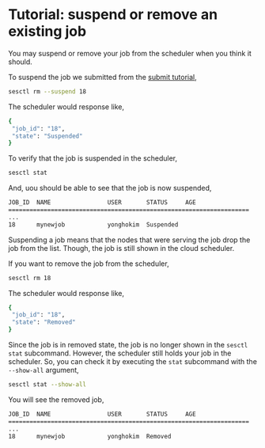 # Tutorial: suspend or remove an existing job
You may suspend or remove your job from the scheduler when you think it should.

To suspend the job we submitted from the [submit tutorial](./tutorial_submitjob.md),
```bash
sesctl rm --suspend 18
```

The scheduler would response like,
```bash
{
 "job_id": "18",
 "state": "Suspended"
}
```

To verify that the job is suspended in the scheduler,
```bash
sesctl stat
```

And, uou should be able to see that the job is now suspended,
```bash
JOB_ID  NAME                USER       STATUS     AGE     
====================================================================
...
18      mynewjob            yonghokim  Suspended        
```

Suspending a job means that the nodes that were serving the job drop the job from the list. Though, the job is still shown in the cloud scheduler.

If you want to remove the job from the scheduler,
```bash
sesctl rm 18
```

The scheduler would response like,
```bash
{
 "job_id": "18",
 "state": "Removed"
}
```

Since the job is in removed state, the job is no longer shown in the `sesctl stat` subcommand. However, the scheduler still holds your job in the scheduler. So, you can check it by executing the `stat` subcommand with the `--show-all` argument,
```bash
sesctl stat --show-all
```

You will see the removed job,
```bash
JOB_ID  NAME                USER       STATUS     AGE     
====================================================================
...
18      mynewjob            yonghokim  Removed         
```